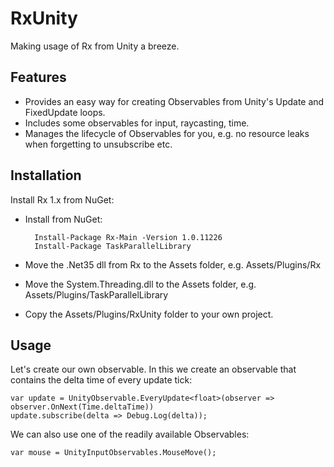 # RxUnity

Making usage of Rx from Unity a breeze.

## Features

* Provides an easy way for creating Observables from Unity's Update and FixedUpdate loops.
* Includes some observables for input, raycasting, time.
* Manages the lifecycle of Observables for you, e.g. no resource leaks when forgetting to unsubscribe etc.

## Installation

Install Rx 1.x from NuGet:

* Install from NuGet:

        Install-Package Rx-Main -Version 1.0.11226
		Install-Package TaskParallelLibrary

* Move the .Net35 dll from Rx to the Assets folder, e.g. Assets/Plugins/Rx
* Move the System.Threading.dll to the Assets folder, e.g. Assets/Plugins/TaskParallelLibrary
* Copy the Assets/Plugins/RxUnity folder to your own project.

## Usage

Let's create our own observable. In this we create an observable that contains the delta time of every update tick:

    var update = UnityObservable.EveryUpdate<float>(observer => observer.OnNext(Time.deltaTime))
    update.subscribe(delta => Debug.Log(delta));

We can also use one of the readily available Observables:

    var mouse = UnityInputObservables.MouseMove();